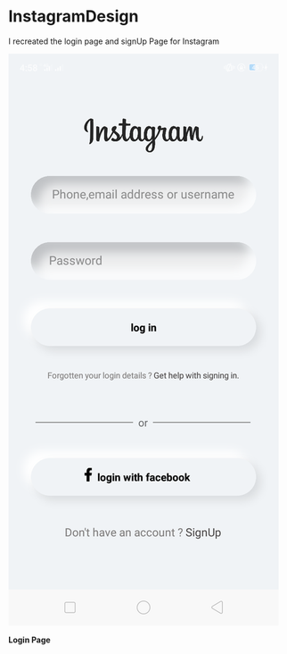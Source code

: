 # InstagramDesign
I recreated the login page and signUp Page for Instagram


 ![Login Page](https://github.com/charity-bit/InstagramDesign/blob/master/Screenshots/Login%20Page.png?raw=true)




**Login Page**
